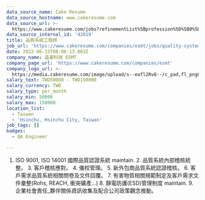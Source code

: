 ```yaml
---
data_source_name: Cake Resume
data_source_hostname: www.cakeresume.com
data_source_url: >-
  https://www.cakeresume.com/jobs?refinementList%5Bprofession%5D%5B0%5D=engineering_qa-engineer&refinementList%5Bsalary_type%5D=per_month&refinementList%5Bsalary_currency%5D=TWD&range%5Bsalary_range%5D%5Bmax%5D=600000
data_source_internal_id: '42019'
title: 品質系統工程師
job_url: 'https://www.cakeresume.com/companies/esmt/jobs/quality-system-engineer-9976a0'
date: 2022-06-15T08:06:13.863Z
company_name: 晶豪科技 ESMT
company_page_url: 'https://www.cakeresume.com/companies/esmt'
company_logo_url: >-
  https://media.cakeresume.com/image/upload/s--eafl2Rv8--/c_pad,fl_png8,h_200,w_200/v1654045151/imvkp5huyv6kzmqn4nor.png
salary_text: TWD50000 - TWD150000
salary_currency: TWD
salary_type: per_month
salary_min: 50000
salary_max: 150000
location_list:
  - Taiwan
  - 'Hsinchu, Hsinchu City, Taiwan'
job_tags: []
badges:
  - QA Engineer

---
```


1. ISO 9001, ISO 14001 國際品質認證系統 maintain. 2. 品質系統內部稽核統整。 3. 客戶稽核應對。 4. 儀校管理。 5. 新外包商品質系統認證稽核。 6. 客戶需求品質系統相關問卷及文件回覆。 7. 有害物質相關規範制定及客戶需求文件彙整(Rohs, REACH, 衝突礦產...) 8. 靜電防護(ESD)管理制度 maintain. 9. 企業社會責任_夥伴關係資訊收集及配合公司政策觀念推動。